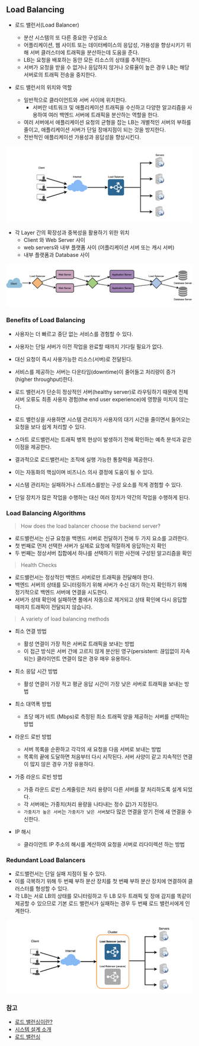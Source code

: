 ## Load Balancing
- 로드 밸런서(Load Balancer)
    - 분산 시스템의 또 다른 중요한 구성요소
    - 어플리케이션, 웹 사이트 또는 데이터베이스의 응답성, 가용성을 향상시키기 위해 서버 클러스터에 트래픽을 분산하는데 도움을 준다.
    - LB는 요청을 배포하는 동안 모든 리소스의 상태를 추적한다.
    - 서버가 요청을 받을 수 없거나 응답하지 않거나 오류율이 높은 경우 LB는 해당 서버로의 트래픽 전송을 중지한다.

- 로드 밸런서의 위치와 역할
    - 일반적으로 클라이언트와 서버 사이에 위치한다.
        - 서버란 네트워크 및 애플리케이션 트래픽을 수신하고 다양한 알고리즘을 사용하여 여러 백엔드 서버에 트래픽을 분산하는 역할을 한다.
    - 여러 서버에서 애플리케이션 요청의 균형을 잡는 LB는 개별적인 서버의 부하를 줄이고, 애플리케이션 서버가 단일 장애지점이 되는 것을 방지한다.
    - 전반적인 애플리케이션 가용성과 응답성을 향상시킨다.

![로드 밸런싱](../img/loadbalancing/loadBalancing_1.png)

- 각 Layer 간의 확장성과 중복성을 활용하기 위한 위치
    - Client 와 Web Server 사이
    - web servers와 내부 플랫폼 사이 (어플리케이션 서버 또는 캐시 서버)
    - 내부 플랫폼과 Database 사이

![로드 밸런싱](../img/loadbalancing/loadBalancing_2.png)

### Benefits of Load Balancing
- 사용자는 더 빠르고 중단 없는 서비스를 경험할 수 있다.
- 사용자는 단일 서버가 이전 작업을 완료할 때까지 기다릴 필요가 없다.
- 대신 요청이 즉시 사용가능한 리소스(서버)로 전달된다.

- 서비스를 제공하는 서버는 다운타임(downtime)이 줄어들고 처리량이 증가(higher throughput)한다.
- 로드 밸런서가 단순히 정상적인 서버(healthy server)로 라우팅하기 때문에 전체 서버 오류도 최종 사용자 경험(the end user experience)에 영향을 미치지 않는다.

- 로드 밸런싱을 사용하면 시스템 관리자가 사용자의 대기 시간을 줄이면서 들어오는 요청을 보다 쉽게 처리할 수 있다.
- 스마트 로드밸런서는 트래픽 병목 현상이 발생하기 전에 확인하는 예측 분석과 같은 이점을 제공한다.
- 결과적으로 로드밸런서는 조직에 실행 가능한 통찰력을 제공한다.
- 이는 자동화의 핵심이며 비즈니스 의사 결정에 도움이 될 수 있다.

- 시스템 관리자는 실패하거나 스트레스를받는 구성 요소를 적게 경험할 수 있다.
- 단일 장치가 많은 작업을 수행하는 대신 여러 장치가 약간의 작업을 수행하게 된다.

### Load Balancing Algorithms
> How does the load balancer choose the backend server?
- 로드밸런서는 신규 요청을 백엔드 서버로 전달하기 전에 두 가지 요소를 고려한다.
- 첫 번째로 먼저 선택한 서버가 실제로 요청에 적절하게 응답하는지 확인
- 두 번째는 정상서버 집합에서 하나를 선택하기 위한 사전에 구성된 알고리즘을 확인 

> Health Checks
- 로드밸런서는 정상적인 백엔드 서버로만 트래픽을 전달해야 한다.
- 백엔드 서버의 상태를 모니터링하기 위해 서버가 수신 대기 하는지 확인하기 위해 정기적으로 백엔드 서버에 연결을 시도한다.
- 서버가 상태 확인에 실패하면 풀에서 자동으로 제거되고 상태 확인에 다시 응답할 때까지 트래픽이 전달되지 않습니다.

> A variety of load balancing methods
- 최소 연결 방법
    - 활성 연결이 가장 적은 서버로 트래픽을 보내는 방법
    - 이 접근 방식은 서버 간에 고르지 않게 분산된 영구(persistent: 끊임없이 지속되는) 클라이언트 연결이 많은 경우 매우 유용하다.

- 최소 응답 시간 방법
    - 활성 연결이 가장 적고 평균 응답 시간이 가장 낮은 서버로 트래픽을 보내는 방법

- 최소 대역폭 방법
    - 초당 메가 비트 (Mbps)로 측정된 최소 트래픽 양을 제공하는 서버를 선택하는 방법
    
- 라운드 로빈 방법
    - 서버 목록을 순환하고 각각의 새 요청을 다음 서버로 보내는 방법
    - 목록의 끝에 도달하면 처음부터 다시 시작된다. 서버 사양이 같고 지속적인 연결이 많지 않은 경우 가장 유용하다.
    
- 가중 라운드 로빈 방법
    - 가중 라운드 로빈 스케줄링은 처리 용량이 다른 서버를 잘 처리하도록 설계 되었다.
    - 각 서버에는 가중치(처리 용량을 나타내는 정수 값)가 지정된다.
    - `가중치가 높은 서버`는 `가중치가 낮은 서버`보다 많은 연결을 얻기 전에 새 연결을 수신한다.

- IP 해시
    - 클라이언트 IP 주소의 해시를 계산하여 요청을 서버로 리다이렉션 하는 방법

### Redundant Load Balancers
- 로드밸런서는 단일 실패 지점이 될 수 있다.
- 이를 극복하기 위해 두 번째 부하 분산 장치를 첫 번째 부하 분산 장치에 연결하여 클러스터를 형성할 수 있다.
- 각 LB는 서로 LB의 상태를 모니터링하고 두 LB 모두 트래픽 및 장애 감지를 똑같이 제공할 수 있으므로 
  기본 로드 밸런서가 실패하는 경우 두 번째 로드 밸런서에게 인계한다.

![중복 로드 밸런서](../img/loadbalancing/loadBalancing_3.png)

### 참고
- [로드 밸런싱이란?](https://avinetworks.com/what-is-load-balancing/)
- [시스템 설계 소개](https://lethain.com/introduction-to-architecting-systems-for-scale/)
- [로드 밸런싱](https://en.wikipedia.org/wiki/Load_balancing_(computing))
